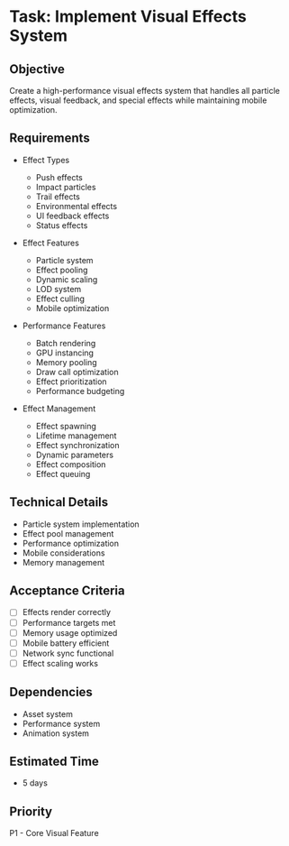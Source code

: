 # Task: Implement Visual Effects System

## Objective
Create a high-performance visual effects system that handles all particle effects, visual feedback, and special effects while maintaining mobile optimization.

## Requirements
- Effect Types
  * Push effects
  * Impact particles
  * Trail effects
  * Environmental effects
  * UI feedback effects
  * Status effects

- Effect Features
  * Particle system
  * Effect pooling
  * Dynamic scaling
  * LOD system
  * Effect culling
  * Mobile optimization

- Performance Features
  * Batch rendering
  * GPU instancing
  * Memory pooling
  * Draw call optimization
  * Effect prioritization
  * Performance budgeting

- Effect Management
  * Effect spawning
  * Lifetime management
  * Effect synchronization
  * Dynamic parameters
  * Effect composition
  * Effect queuing

## Technical Details
- Particle system implementation
- Effect pool management
- Performance optimization
- Mobile considerations
- Memory management

## Acceptance Criteria
- [ ] Effects render correctly
- [ ] Performance targets met
- [ ] Memory usage optimized
- [ ] Mobile battery efficient
- [ ] Network sync functional
- [ ] Effect scaling works

## Dependencies
- Asset system
- Performance system
- Animation system

## Estimated Time
- 5 days

## Priority
P1 - Core Visual Feature